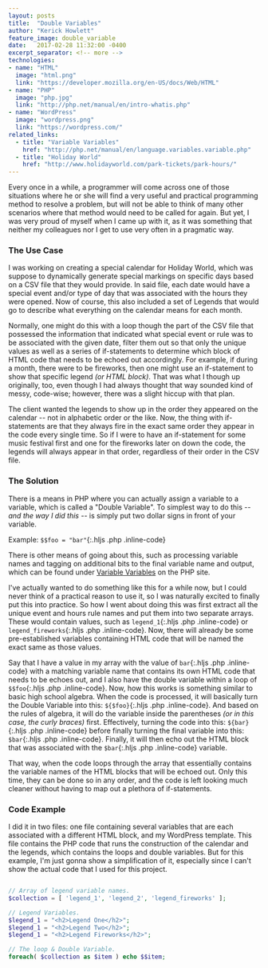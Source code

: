 ```yaml
---
layout: posts
title:  "Double Variables"
author: "Kerick Howlett"
feature_image: double_variable
date:   2017-02-28 11:32:00 -0400
excerpt_separator: <!-- more -->
technologies:
- name: "HTML"
  image: "html.png"
  link: "https://developer.mozilla.org/en-US/docs/Web/HTML"
- name: "PHP"
  image: "php.jpg"
  link: "http://php.net/manual/en/intro-whatis.php"
- name: "WordPress"
  image: "wordpress.png"
  link: "https://wordpress.com/"
related_links:
  - title: "Variable Variables"
    href: "http://php.net/manual/en/language.variables.variable.php"
  - title: "Holiday World"
    href: "http://www.holidayworld.com/park-tickets/park-hours/"
---
```

Every once in a while, a programmer will come across one of those situations where he or she will find a very useful and practical programming method to resolve a problem, but will not be able to think of many other scenarios where that method would need to be called for again. But yet, I was very proud of myself when I came up with it, as it was something that neither my colleagues nor I get to use very often in a pragmatic way.

<!-- more -->

### The Use Case
I was working on creating a special calendar for Holiday World, which was suppose to dynamically generate special markings on specific days based on a CSV file that they would  provide. In said file, each date would have a special event and/or type of day that was associated with the hours they were opened. Now of course, this also included a set of Legends that would go to describe what everything on the calendar means for each month.

Normally, one might do this with a loop though the part of the CSV file that possessed the information that indicated what special event or rule was to be associated with the given date, filter them out so that only the unique values as well as a series of if-statements to determine which block of HTML code that needs to be echoed out accordingly. For example, if during a month, there were to be fireworks, then one might use an if-statement to show that specific legend *(or HTML block)*. That was what I though up originally, too, even though I had always thought that way sounded kind of messy, code-wise; however, there was a slight hiccup with that plan.

The client wanted the legends to show up in the order they appeared on the calendar -- not in alphabetic order or the like. Now, the thing with if-statements are that they always fire in the exact same order they appear in the code every single time. So if I were to have an if-statement for some music festival first and one for the fireworks later on down the code, the legends will always appear in that order, regardless of their order in the CSV file.

### The Solution
There is a means in PHP where you can actually assign a variable to a variable, which is called a "Double Variable". To simplest way to do this *-- and the way I did this --* is simply put two dollar signs in front of your variable.

Example: `$$foo = "bar"`{:.hljs .php .inline-code}

There is other means of going about this, such as processing variable names and tagging on additional bits to the final variable name and output, which can be found under [Variable Variables](http://php.net/manual/en/language.variables.variable.php) on the PHP site.

I've actually wanted to do something like this for a while now, but I could never think of a practical reason to use it, so I was naturally excited to finally put this into practice. So how I went about doing this was first extract all the unique event and hours rule names and put them into two separate arrays. These would contain values, such as `legend_1`{:.hljs .php .inline-code} or `legend_fireworks`{:.hljs .php .inline-code}. Now, there will already be some pre-established variables containing HTML code that will be named the exact same as those values.

Say that I have a value in my array with the value of `bar`{:.hljs .php .inline-code} with a matching variable name that contains its own HTML code that needs to be echoes out, and I also have the double variable within a loop of `$$foo`{:.hljs .php .inline-code}. Now, how this works is something similar to basic high school algebra. When the code is processed, it will basically turn the Double Variable into this: `${$foo}`{:.hljs .php .inline-code}. And based on the rules of algebra, it will do the variable inside the parentheses *(or in this case, the curly braces)* first. Effectively, turning the code into this: `${bar}`{:.hljs .php .inline-code} before finally turning the final variable into this: `$bar`{:.hljs .php .inline-code}. Finally, it will then echo out the HTML block that was associated with the `$bar`{:.hljs .php .inline-code} variable.

That way, when the code loops through the array that essentially contains the variable names of the HTML blocks that will be echoed out. Only this time, they can be done so in any order, and the code is left looking much cleaner without having to map out a plethora of if-statements.

### Code Example

I did it in two files: one file containing several variables that are each associated with a different HTML block, and my WordPress template. This file contains the PHP code that runs the construction of the calendar and the legends, which contains the loops and double variables. But for this example, I'm just gonna show a simplification of it, especially since I can't show the actual code that I used for this project.

```php

// Array of legend variable names.
$collection = [ 'legend_1', 'legend_2', 'legend_fireworks' ];

// Legend Variables.
$legend_1 = "<h2>Legend One</h2>";
$legend_1 = "<h2>Legend Two</h2>";
$legend_1 = "<h2>Legend Fireworks</h2>";

// The loop & Double Variable.
foreach( $collection as $item ) echo $$item;
```
